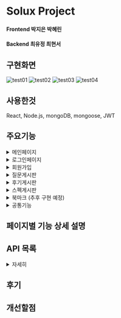 # Solux Project 

#### Frontend   박지은 박혜린 
#### Backend    최유정 최현서


## 구현화면
![test01](https://user-images.githubusercontent.com/70712293/216828477-12948b76-c061-4d5b-a4c4-f17e753845a9.gif)
![test02](https://user-images.githubusercontent.com/70712293/216828504-13eae446-5011-48e0-983e-e2806fbf8378.gif)
![test03](https://user-images.githubusercontent.com/70712293/216828521-8c1e2b50-508e-44e1-910f-de79f0698d88.gif)
![test04](https://user-images.githubusercontent.com/70712293/216828527-db4aa827-0324-4a95-9471-26134e3b90ef.gif)

## 사용한것
React, Node.js, mongoDB, mongoose, JWT
## 주요기능
<details>
<summary>메인페이지</summary>
    <ol>로그인한 사용자만 해당 기능을 이용할 수 있습니다.</ol>
    
</details>
<details>
<summary>로그인페이지</summary>
<div markdown="1">       
    <ol>사용자는 아이디와 패스워드를 입력하여 로그인을 요청합니다.</ol>
    <ol>서버는 DB와 해당 사용자가 존재한다면 토큰을 발급하고 로그인 요청을 승인합니다.</ol>
    <ol>로그인 성공 시 메인페이지로 이동합니다.</ol>
    
</div>
</details>
<details>
<summary>회원가입</summary>
<div markdown="1">      
    <ol> 아이디, 닉네임 중복확인 여부를 서버에 요청을 보내면 기존 사용자의 아이디, 닉네임과 중복되는지 체크합니다. </ol>
    <ol> 모든 조건을 충족한다면 가입정보와 패스워드(bcrypt 모듈을 활용하여 salt 해시 알고리즘으로 암호화된 값)를 DB에 저장합니다 </ol>
</div>
</details>
<details>
<summary>질문게시판</summary>
<div markdown="1">       
    <ol>로그인한 사용자만 글 작성이 가능합니다.</ol>
    <ol>제목과 내용을 작성하여 글쓰기 버튼을 누르면 게시글을 등록할 수 있습니다.</ol>
    <ol>누구든지 글의 제목, 작성자, 작성일, 댓글을 확인할 수 있습니다.</ol>
    <ol>댓글 작성은 로그인한 사용자에게만 보이며 댓글을 작성하여 등록할 수 있습니다. </ol>
    <ol>댓글은 최신순으로 보이며 자신이 작성한 댓글만 수정 및 삭제를 할 수 있습니다. </ol>
    <ol>해당 글의 작성자만 수정 및 삭제 버튼이 보이며 해당 기능을 이용할 수 있습니다.</ol>
<!--     <ol> 게시글 삭제 시 댓글들이 모두 지워집니다.</ol> -->
<!--     <ol>만약 로그인하지 않은 사용자가 강제로 페이지에 접속한다면 메인 페이지로 돌려보냅니다.</ol> -->
    
</div>
</details>
<details>
<summary>후기게시판</summary>
    <ol>로그인한 사용자만 글 작성이 가능합니다.</ol>
    <ol>제목과 내용을 작성하여 글쓰기 버튼을 누르면 게시글을 등록할 수 있습니다.</ol>
    <ol>해당 글의 작성자만 수정 및 삭제 버튼이 보이며 해당 기능을 이용할 수 있습니다.</ol>
    <ol>만약 로그인하지 않은 사용자가 강제로 페이지에 접속한다면 메인 페이지로 돌려보냅니다.</ol>
</details>
<details>
<summary>스펙게시판</summary>
    <ol>로그인한 사용자만 글 작성이 가능합니다.</ol>
    <ol>제목과 내용을 작성하여 글쓰기 버튼을 누르면 게시글을 등록할 수 있습니다.</ol>
    <ol>해당 글의 작성자만 수정 및 삭제 버튼이 보이며 해당 기능을 이용할 수 있습니다.</ol>
<!--     <ol>만약 로그인하지 않은 사용자가 강제로 페이지에 접속한다면 메인 페이지로 돌려보냅니다.</ol> -->
</details>
<details>
<summary>북마크 (추후 구현 예정)</summary>
<div markdown="1">       
    - 내용1
</div>
</details>
<details>
<summary>공통기능</summary>
<div markdown="1">       
    <ol>로그인이 필요한 기능은 모두 토큰을 확인하여 정상적인 사용자인지 체크합니다. (미들웨어)</ol>
    <ol>외부로 보이는 모든 정보는 XSS 공격을 대비해 sanitize-html 모듈을 활용하여 데이터를 저장하고 보여줍니다.</ol>
</div>
</details>

## 페이지별 기능 상세 설명

## API 목록
<details>
    <summary>자세히</summary>

|      |  기능  | Method |URL|request|response|
| :- | :- | :- | :- | :- | :- |
| 메인 페이지 |  화면 표시   |  GET|/||index.html|
| |접속 정보|GET|/user| |nickname|
|로그인|화면 표시|GET|/login| |login.html|
| |사용자 접속|POST|/login|{ id, password }|success \|\| empty \|\| fail|
|회원가입|화면 표시|GET|/register||register.html|
| |등록 요청|POST|/register|{ id, password, password_re, nickname }|success \|\| empty \|\| wrong_id \|\| wrong_nickname \|\| wrong_password \|\| already_id \|\| already_nickname \|\| diff_password |
| 글 작성 페이지 | 화면 표시 | GET | /new | | new.html |
| |질문게시판 글 리스트| GET | /questions | |{ postId, title, nickname, date }...|
| |질문게시판 글 조회| GET | /questions/:postId | |{ postId, title, nickname, date }...|
| |질문게시판 글 작성| GET | /list | |{ postId, title, nickname, date }...|
| |글 리스트| GET | /list | |{ postId, title, nickname, date }...|    
| | 글 작성 | POST | /new | { title, content} | success \|\| empty \|\| fail |
|  상세 페이지 |  화면 표시   | GET | /:postId | | detail.html |
| | 글 상세 정보 | GET | /list/:postId | |    {title, nickname, content, date}  |
| | 글 수정 | PUT | /list/:postId | { title, content  } | success \|\| empty \|\| fail |
| | 글 삭제 | DELETE |   /list/:postId | | success \|\| fail |
| | 댓글 목록 |  GET |  /comment/:postId  | | {nickname, comment, date}... |
| | 댓글 작성 |  POST |  /comment/:postId  | { comment } | success \|\| empty \|\| fail |
| | 댓글 수정 |  PUT | comment/:commentId | { commentId, comment } | success \|\| empty \|\| fail |
| | 댓글 삭제 | DELETE | comment/:commentId | | success \|\| fail |

</details>

## 후기

## 개선할점
